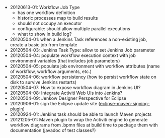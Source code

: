 * 20120613-01: Workflow Job Type
    * has one workflow definition
    * historic processes map to build results
    * should not occupy an executor
    * configurable: should allow multiple parallel executions
    * what to show in build log?
* 20120504-01: when a Jenkins Task references a non-existing job, create a basic job from template
* 20120504-03: Jenkins Task Type: allow to set Jenkins Job parameter
* 20120504-04: populate workflow execution context with job environment variables (that includes job parameters)
* 20120504-05: populate job environment with workflow attributes (name of workflow, workflow arguments, etc.)
* 20120504-06: workflow persistency (how to persist workflow state on disk to survive Jenkins restarts)
* 20120504-07: How to expose workflow diagram in Jenkins UI?
* 20120504-08: Integrate Activiti Web UIs into Jenkins?
* 20120504-09: Jenkow Designer Perspective for Eclipse
* 20120906-01: sign the Eclipse update site \([eclipse-maven-signing-plugin](http://aniszczyk.org/2011/05/18/eclipse-org-signing-support-for-maven-tycho/)\)
* 20120924-01: Jenkins task should be able to launch Maven projects
* 20121205-01: Maven plugin to wrap the Activiti engine to generate workflow diagrams from .bpmn files at build time to package them with documentation (javadoc of test classes?)
